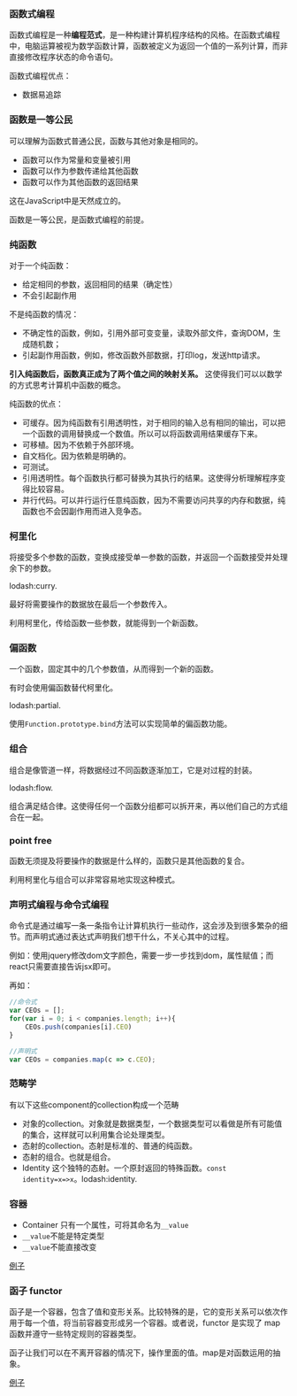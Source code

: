 ### 函数式编程
函数式编程是一种**编程范式**，是一种构建计算机程序结构的风格。在函数式编程中，电脑运算被视为数学函数计算，函数被定义为返回一个值的一系列计算，而非直接修改程序状态的命令语句。

函数式编程优点：
* 数据易追踪

### 函数是一等公民
可以理解为函数式普通公民，函数与其他对象是相同的。

* 函数可以作为常量和变量被引用
* 函数可以作为参数传递给其他函数
* 函数可以作为其他函数的返回结果

这在JavaScript中是天然成立的。

函数是一等公民，是函数式编程的前提。

### 纯函数
对于一个纯函数：
* 给定相同的参数，返回相同的结果（确定性）
* 不会引起副作用

不是纯函数的情况：
* 不确定性的函数，例如，引用外部可变变量，读取外部文件，查询DOM，生成随机数；
* 引起副作用函数，例如，修改函数外部数据，打印log，发送http请求。

**引入纯函数后，函数真正成为了两个值之间的映射关系。** 这使得我们可以以数学的方式思考计算机中函数的概念。

纯函数的优点：
* 可缓存。因为纯函数有引用透明性，对于相同的输入总有相同的输出，可以把一个函数的调用替换成一个数值。所以可以将函数调用结果缓存下来。
* 可移植。因为不依赖于外部环境。
* 自文档化。因为依赖是明确的。
* 可测试。
* 引用透明性。每个函数执行都可替换为其执行的结果。这使得分析理解程序变得比较容易。
* 并行代码。可以并行运行任意纯函数，因为不需要访问共享的内存和数据，纯函数也不会因副作用而进入竞争态。

### 柯里化
将接受多个参数的函数，变换成接受单一参数的函数，并返回一个函数接受并处理余下的参数。

lodash:curry.

最好将需要操作的数据放在最后一个参数传入。

利用柯里化，传给函数一些参数，就能得到一个新函数。

### 偏函数
一个函数，固定其中的几个参数值，从而得到一个新的函数。

有时会使用偏函数替代柯里化。

lodash:partial.

使用````Function.prototype.bind````方法可以实现简单的偏函数功能。

### 组合
组合是像管道一样，将数据经过不同函数逐渐加工，它是对过程的封装。

lodash:flow.

组合满足结合律。这使得任何一个函数分组都可以拆开来，再以他们自己的方式组合在一起。

### point free
函数无须提及将要操作的数据是什么样的，函数只是其他函数的复合。

利用柯里化与组合可以非常容易地实现这种模式。

### 声明式编程与命令式编程
命令式是通过编写一条一条指令让计算机执行一些动作，这会涉及到很多繁杂的细节。而声明式通过表达式声明我们想干什么，不关心其中的过程。

例如：使用jquery修改dom文字颜色，需要一步一步找到dom，属性赋值；而react只需要直接告诉jsx即可。

再如：
````javascript
//命令式
var CEOs = [];
for(var i = 0; i < companies.length; i++){
    CEOs.push(companies[i].CEO)
}

//声明式
var CEOs = companies.map(c => c.CEO);
````

### 范畴学
有以下这些component的collection构成一个范畴
* 对象的collection。对象就是数据类型，一个数据类型可以看做是所有可能值的集合，这样就可以利用集合论处理类型。
* 态射的collection。态射是标准的、普通的纯函数。
* 态射的组合。也就是组合。
* Identity 这个独特的态射。一个原封返回的特殊函数。````const identity=x=>x````。lodash:identity.

### 容器
* Container 只有一个属性，可将其命名为`__value`
* `__value`不能是特定类型
* `__value`不能直接改变

[例子](./21100容器/110.ts)

### 函子 functor
函子是一个容器，包含了值和变形关系。比较特殊的是，它的变形关系可以依次作用于每一个值，将当前容器变形成另一个容器。或者说，functor 是实现了 map 函数并遵守一些特定规则的容器类型。

函子让我们可以在不离开容器的情况下，操作里面的值。map是对函数运用的抽象。

[例子](./21200函子functor/110.ts)




